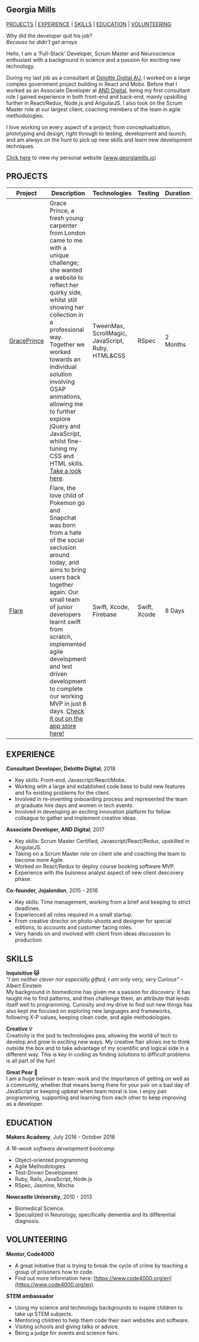 ## Georgia Mills

 [PROJECTS](#projects) |  [EXPERIENCE](#experience) | [SKILLS](#skills) | [EDUCATION](#education) | [VOLUNTEERING](#volunteering)

Why did the developer quit his job?  
*Because he didn't get arrays*  

Hello, I am a 'Full-Stack' Developer, Scrum Master and Neuroscience enthusiast with a background in science and a passion for exciting new technology.

During my last job as a consultant at [Deloitte Digital AU](https://www.deloittedigital.com.au/), I worked on a large complex government project building in React and Mobx. Before that I worked as an Associate Developer at [AND Digital](https://and.digital/), being my first consultant role I gained experience in both front-end and back-end, mainly upskilling further in React/Redux, Node.js and AngularJS. I also took on the Scrum Master role at our largest client, coaching members of the team in agile methodologies.

I love working on every aspect of a project; from conceptualization, prototyping and design, right through to testing, development and launch; and am always on the hunt to pick up new skills and learn new development techniques. 

[Click here](http://www.georgiamills.io) to view my personal website (www.georgiamills.io)

## PROJECTS
Project | Description | Technologies | Testing | Duration
--- | --- | --- | --- | ---
[GracePrince](https://www.graceprince.com/index)| Grace Prince, a fresh young carpenter from London came to me with a unique challenge; she wanted a website to reflect her quirky side, whilst still showing her collection in a professional way. Together we worked towards an individual solution involving GSAP animations, allowing me to further explore jQuery and JavaScript, whilst fine-tuning my CSS and HTML skills. [Take a look here](https://www.graceprince.com/index). | TweenMax, ScrollMagic, JavaScript, Ruby, HTML&CSS | RSpec | 2 Months
[Flare](https://github.com/appflare/flare) | Flare, the love child of Pokemon go and Snapchat was born from a hate of the social seclusion around today, and aims to bring users back together again. Our small team of junior developers learnt swift from scratch, implemented agile development and test driven development to complete our working MVP in just 8 days. [Check it out on the app store here!](https://itunes.apple.com/us/app/flare-share-discover-spontaneous/id1166173727?mt=8) | Swift, Xcode, Firebase | Swift, Xcode | 8 Days

## EXPERIENCE

**Consultant Developer, Deloitte Digital**, 2018  

- Key skills: Front-end, Javascript/React/Mobx.   
- Working with a large and established code base to build new features and fix existing problems for the client. 
- Involved in re-inventing onboarding process and represented the team at graduate hire days and women in tech events. 
- Involved in developing an exciting innovation platform for fellow colleague to gather and implement creative ideas. 

**Associate Developer, AND Digital**, 2017  

- Key skills: Scrum Master Certified, Javascript/React/Redux, upskilled in AngularJS.   
- Taking on a Scrum Master role on client site and coaching the team to become more Agile. 
- Worked on React/Redux to deploy course booking software MVP. 
- Experience with the buisness analyst aspect of new client descovery phase. 

**Co-founder, Jojalondon**, 2015 - 2016   

- Key skills: Time management, working from a brief and keeping to strict deadlines.
- Experienced all roles required in a small startup.
- From creative director on photo-shoots and designer for special editions, to accounts and customer facing roles.
- Very hands on and involved with client from ideas discussion to production.

## SKILLS

**Inquisitive :cat:**  
*"I am neither clever nor especially gifted, I am only very, very Curious"* - Albert Einstein  
My background in biomedicine has given me a passion for discovery: It has taught me to find patterns, and then challenge them, an attribute that lends itself well to programming. Curiosity and my drive to find out new things has also kept me focused on exploring new languages and frameworks, following X-P values, keeping clean code, and agile methodologies.

**Creative :bulb:**  
Creativity is the pod to technologies pea, allowing the world of tech to develop and grow in exciting new ways. My creative flair allows me to think outside the box and to take advantage of my scientific and logical side in a different way. This is key in coding as finding solutions to difficult problems is all part of the fun!

**Great Pear :pear:**  
I am a huge believer in team-work and the importance of getting on well as a community, whether that means being there for your pair on a bad day of JavaScript or keeping upbeat when team moral is low. I enjoy pair programming, supporting and learning from each other to keep improving as a developer.

## EDUCATION

**Makers Academy**, July 2016 - October 2016

*A 16-week software development bootcamp*

- Object-oriented programming
- Agile Methodologies
- Test-Driven Development
- Ruby, Rails, JavaScript, Node.js
- RSpec, Jasmine, Mocha

**Newcastle University**, 2010 - 2013

- Biomedical Science.
- Specialized in Neurology, specifically dementia and its differential diagnosis.



## VOLUNTEERING 

**Mentor, Code4000**

- A great initiative that is trying to break the cycle of crime by teaching a group of prisoners how to code.
- Find out more information here: [https://www.code4000.org/en](https://www.code4000.org/en).

**STEM ambassador**

- Using my science and technology backgrounds to inspire children to take up STEM subjects. 
- Mentoring children to help them code their own websites and software.
- Visiting schools and giving talks or advice. 
- Being a judge for events and science fairs.
